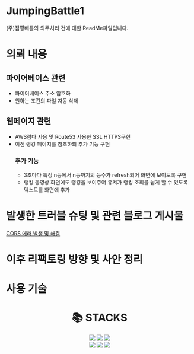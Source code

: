 # JumpingBattle1
(주)점핑배틀의 외주처리 건에 대한 ReadMe파일입니다.
# 의뢰 내용
## 파이어베이스 관련
- 파이어베이스 주소 암호화<br>
- 원하는 조건의 파일 자동 삭제<br>
## 웹페이지 관련
- AWS람다 사용 및 Route53 사용한 SSL HTTPS구현<br>
- 이전 랭킹 페이지를 참조하되 추가 기능 구현
  ### 추가 기능
  - 3초마다 특정 n등에서 n등까지의 등수가 refresh되어 화면에 보이도록 구현<br>
  - 랭킹 동영상 화면에도 랭킹을 보여주어 유저가 랭킹 조회를 쉽게 할 수 있도록 텍스트를 화면에 추가<br>
# 발생한 트러블 슈팅 및 관련 블로그 게시물
[CORS 에러 발생 및 해결](https://park-yina.github.io/categories/project/flutter/JumpingBattle/1)
# 이후 리팩토링 방향 및 사안 정리
# 사용 기술
<div align=center><h1>📚 STACKS</h1></div>
<div align=center> 
  <img src="https://img.shields.io/badge/amazonaws-232F3E?style=for-the-badge&logo=amazonaws&logoColor=white"> 
  <img src="https://img.shields.io/badge/firebase-FFCA28?style=for-the-badge&logo=firebase&logoColor=white">
  <img src="https://img.shields.io/badge/flask-000000?style=for-the-badge&logo=flask&logoColor=white"><br>
  <img src="https://img.shields.io/badge/javascript-F7DF1E?style=for-the-badge&logo=javascript&logoColor=black"> 
  <img src="https://img.shields.io/badge/html5-E34F26?style=for-the-badge&logo=html5&logoColor=white">
  <img src="https://img.shields.io/badge/python-3776AB?style=for-the-badge&logo=python&logoColor=white"> 
